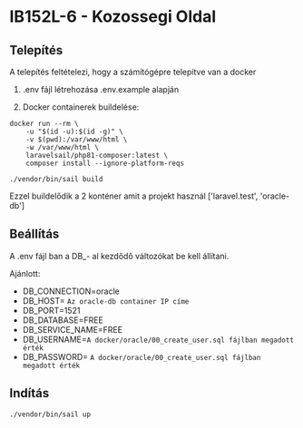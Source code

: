 # IB152L-6 - Kozossegi Oldal

## Telepítés

A telepítés feltételezi, hogy a számítógépre telepítve van a docker

1. .env fájl létrehozása .env.example alapján

2. Docker containerek buildelése:

```shell
docker run --rm \
    -u "$(id -u):$(id -g)" \
    -v $(pwd):/var/www/html \
    -w /var/www/html \
    laravelsail/php81-composer:latest \
    composer install --ignore-platform-reqs
```

```shell
./vendor/bin/sail build
```

Ezzel buildelődik a 2 konténer amit a projekt használ ['laravel.test', 'oracle-db']


## Beállítás

A .env fájl ban a DB_- al kezdődő változókat be kell állítani.

Ajánlott:

 - DB_CONNECTION=oracle
 - DB_HOST= ```Az oracle-db container IP címe```
 - DB_PORT=1521
 - DB_DATABASE=FREE 
 - DB_SERVICE_NAME=FREE
 - DB_USERNAME=```A docker/oracle/00_create_user.sql fájlban megadott érték```
 - DB_PASSWORD= ```A docker/oracle/00_create_user.sql fájlban megadott érték```

## Indítás

```shell
./vendor/bin/sail up
```
